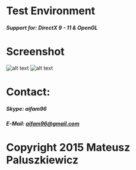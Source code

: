 # Test Environment
##### Support for: DirectX 9 - 11 & OpenGL

# Screenshot
![alt text](http://i.imgur.com/UvhOZy2.png "Select engine window")
![alt text](http://i.imgur.com/jV4CuZP.png "DirectX 11 Test Environment")

# Contact:
##### Skype: aifam96
##### E-Mail: aifam96@gmail.com

# Copyright 2015 Mateusz Paluszkiewicz
